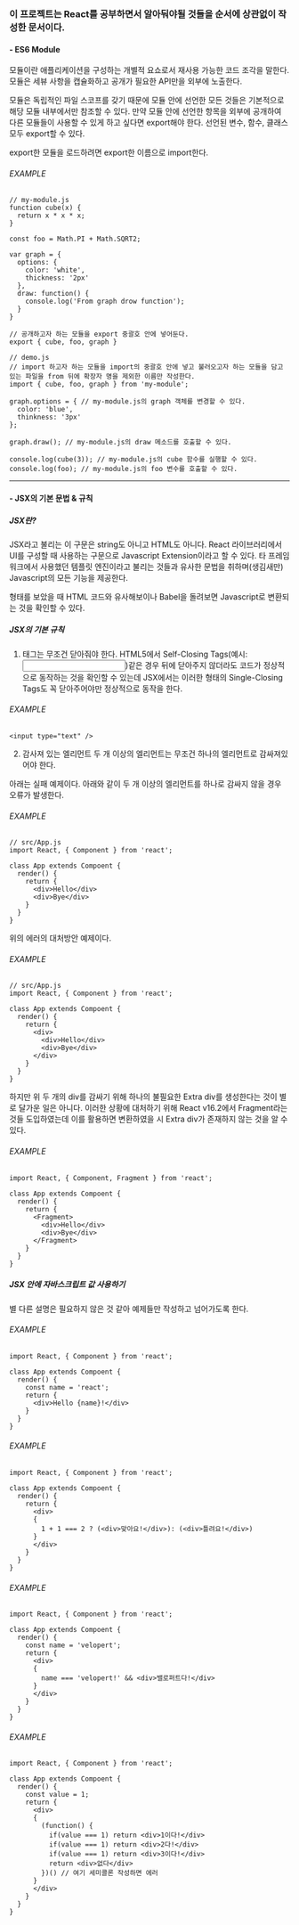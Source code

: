 ### 이 프로젝트는 React를 공부하면서 알아둬야될 것들을 순서에 상관없이 작성한 문서이다.

#### - ES6 Module

모듈이란 애플리케이션을 구성하는 개별적 요쇼로서 재사용 가능한 코드 조각을 말한다.
모듈은 세뷰 사항을 캡슐화하고 공개가 필요한 API만을 외부에 노출한다.

모듈은 독립적인 파일 스코프를 갖기 때문에 모듈 안에 선언한 모든 것들은 기본적으로 해당 모듈 내부에서만
참조할 수 있다. 만약 모듈 안에 선언한 항목을 외부에 공개하여 다른 모듈들이 사용할 수 있게 하고 싶다면
export해야 한다. 선언된 변수, 함수, 클래스 모두 export할 수 있다.

export한 모듈을 로드하려면 export한 이름으로 import한다.

###### EXAMPLE
```
// my-module.js
function cube(x) {
  return x * x * x;
}

const foo = Math.PI + Math.SQRT2;

var graph = {
  options: {
    color: 'white',
    thickness: '2px'
  },
  draw: function() {
    console.log('From graph drow function');
  }
}

// 공개하고자 하는 모듈을 export 중괄호 안에 넣어둔다.
export { cube, foo, graph } 

// demo.js
// import 하고자 하는 모듈을 import의 중괄호 안에 넣고 불러오고자 하는 모듈을 담고 있는 파일을 from 뒤에 확장자 명을 제외한 이름만 작성한다.
import { cube, foo, graph } from 'my-module';

graph.options = { // my-module.js의 graph 객체를 변경할 수 있다.
  color: 'blue',
  thinkness: '3px'
};

graph.draw(); // my-module.js의 draw 메소드를 호출할 수 있다.

console.log(cube(3)); // my-module.js의 cube 함수를 실행할 수 있다.
console.log(foo); // my-module.js의 foo 변수를 호출할 수 있다.
```

<hr/>

#### - JSX의 기본 문법 & 규칙

##### JSX란?

JSX라고 불리는 이 구문은 string도 아니고 HTML도 아니다.
React 라이브러리에서 UI를 구성할 때 사용하는 구문으로 Javascript Extension이라고 할 수 있다.
타 프레임워크에서 사용했던 템플릿 엔진이라고 불리는 것들과 유사한 문법을 취하며(생김새만) Javascript의 모든 기능을 제공한다.

형태를 보았을 때 HTML 코드와 유사해보이나 Babel을 돌려보면 Javascript로 변환되는 것을 확인할 수 있다.

##### JSX의 기본 규칙

1. 태그는 무조건 닫아줘야 한다.
HTML5에서 Self-Closing Tags(예시: <input type="text">)같은 경우 뒤에 닫아주지 않더라도
코드가 정상적으로 동작하는 것을 확인할 수 있는데 JSX에서는 이러한 형태의 Single-Closing Tags도
꼭 닫아주어야만 정상적으로 동작을 한다.

###### EXAMPLE
```
<input type="text" />
```

2. 감사져 있는 엘리먼트
두 개 이상의 엘리먼트는 무조건 하나의 엘리먼트로 감싸져있어야 한다.

아래는 실패 예제이다.
아래와 같이 두 개 이상의 엘리먼트를 하나로 감싸지 않을 경우 오류가 발생한다.

###### EXAMPLE
```
// src/App.js
import React, { Component } from 'react';

class App extends Compoent {
  render() {
    return {
      <div>Hello</div>
      <div>Bye</div>
    }
  }
}
```

위의 에러의 대처방안 예제이다.

###### EXAMPLE
```
// src/App.js
import React, { Component } from 'react';

class App extends Compoent {
  render() {
    return {
      <div>
        <div>Hello</div>
        <div>Bye</div>
      </div>
    }
  }
}
```

하지만 위 두 개의 div를 감싸기 위해 하나의 불필요한 Extra div를 생성한다는 것이 별로 달가운 일은 아니다.
이러한 상황에 대처하기 위해 React v16.2에서 Fragment라는 것들 도입하였는데 이를 활용하면 변환하였을 시
Extra div가 존재하지 않는 것을 알 수 있다.

###### EXAMPLE
```
import React, { Component, Fragment } from 'react';

class App extends Compoent {
  render() {
    return {
      <Fragment>
        <div>Hello</div>
        <div>Bye</div>
      </Fragment>
    }
  }
}
```

##### JSX 안에 자바스크립트 값 사용하기

별 다른 설명은 필요하지 않은 것 같아 예제들만 작성하고 넘어가도록 한다.

###### EXAMPLE
```
import React, { Component } from 'react';

class App extends Compoent {
  render() {
    const name = 'react';
    return {
      <div>Hello {name}!</div>
    }
  }
}
```

###### EXAMPLE
```
import React, { Component } from 'react';

class App extends Compoent {
  render() {
    return {
      <div>
      {
        1 + 1 === 2 ? (<div>맞아요!</div>): (<div>틀려요!</div>)
      }
      </div>
    }
  }
}
```

###### EXAMPLE
```
import React, { Component } from 'react';

class App extends Compoent {
  render() {
    const name = 'velopert';
    return {
      <div>
      {
        name === 'velopert!' && <div>밸로퍼트다!</div>
      }
      </div>
    }
  }
}
```

###### EXAMPLE
```
import React, { Component } from 'react';

class App extends Compoent {
  render() {
    const value = 1;
    return {
      <div>
      {
        (function() {
          if(value === 1) return <div>1이다!</div>
          if(value === 1) return <div>2다!</div>
          if(value === 1) return <div>3이다!</div>
          return <div>없다</div>
        })() // 여기 세미콜론 작성하면 에러
      }
      </div>
    }
  }
}
```






